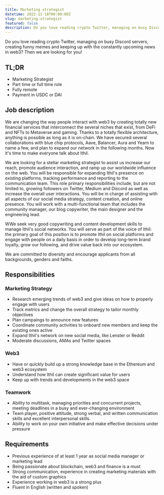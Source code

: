 ```yaml
---
title: Marketing strategist
datetime: 2022-11-18T00:00:00Z
slug: marketing-strategist
featured: false
description: Do you love reading crypto Twitter, managing on busy Discord servers, creating funny memes and keeping up with the constantly upcoming news in web3? Then we are looking for you!
---
```


Do you love reading crypto Twitter, managing on busy Discord servers, creating funny memes and keeping up with the constantly upcoming news in web3? Then we are looking for you!

## TL;DR

- Marketing Strategist
- Part time or full time role
- Fully remote
- Payment in USDC or DAI

## Job description

We are changing the way people interact with web3 by creating totally new financial services that interconnect the several niches that exist, from DeFi and NFTs to Metaverse and gaming.
Thanks to a totally flexible architecture, anything is possible as long as it is on-chain.
We have secured several collaborations with blue chip protocols, Aave, Balancer, Aura and Yearn to name a few, and plan to expand our network in the following months. Now it's time to make everyone talk about Ithil.

We are looking for a stellar marketing strategist to assist us increase our reach, promote audience interaction, and ramp up our worldwide influence on the web.
You will be responsible for expanding Ithil's presence on existing platforms, tracking performance and reporting to the communication team. This role primary responsibilities include, but are not limited to, growing followers on Twitter, Medium and Discord as well as increase the overall user interactions. You will be in charge of assisting with all aspects of our social media strategy, content creation, and online presence. You will work with a multi-functional team that includes the community manager, our blog copywriter, the main designer and the engineering lead.

WWe seek very good copywriting and content development skills to manage Ithil's social networks. You will serve as part of the voice of Ithil: the primary goal of this position is to promote Ithil on social platforms and engage with people on a daily basis in order to develop long-term brand loyalty, grow our following, and drive value back into our ecosystem.

We are committed to diversity and encourage applicants from all backgrounds, genders and faiths.

## Responsibilities

### Marketing Strategy

- Research emerging trends of web3 and give ideas on how to properly engage with users
- Track metrics and change the overall strategy to tailor monthly objectives
- Plan campaings to announce new features
- Coordinate community activities to onboard new members and keep the existing ones active
- Expand Ithil's network on new social media, like Lenster or Reddit
- Moderate discussions, AMAs and Twitter spaces

### Web3

- Have or quickly build up a strong knowledge base in the Ethereum and web3 ecosystem
- Understand how Ithil can create significant value for users
- Keep up with trends and developments in the web3 space

### Teamwork

- Ability to multitask, managing priorities and concurrent projects, meeting deadlines in a busy and ever-changing environment
- Team player, positive attitude, strong verbal, and written communication skills and excellent interpersonal skills.
- Ability to work on your own initiative and make effective decisions under pressure

## Requirements

- Previous experience of at least 1 year as social media manager or marketing lead
- Being passionate about blockchain, web3 and finance is a must
- Strong communication, experience in creating marketing materials with the aid of custom graphics
- Experience working in web3 is a strong plus
- Fluent in English (written and spoken)
